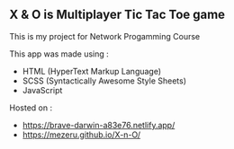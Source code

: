 ## X & O is Multiplayer Tic Tac Toe game


This is my project for Network Progamming Course

This app was made using :
- HTML (HyperText Markup Language)
- SCSS (Syntactically Awesome Style Sheets)
- JavaScript


Hosted on : 
- https://brave-darwin-a83e76.netlify.app/
- https://mezeru.github.io/X-n-O/

